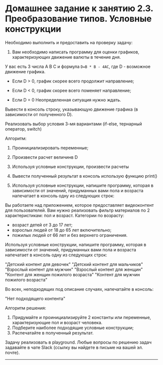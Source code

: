 # Домашнее задание к занятию 2.3. Преобразование типов. Условные конструкции

Необходимо выполнить и предоставить на проверку задачу:

1) Вам необходимо написать программу для оценки графиков, характеризующих движение валюты в течение дня. 

У вас есть 3 числа A B C и формула `D=B * B - 4AC`, где D - возможное движение графика. 

* Если D > 0, график скорее всего продолжит направление;

* Если D < 0, график скорее всего поменяет направление;

* Если D = 0 Неопределенная ситуация нужно ждать.

Вывести в консоль строку, указывающую движение графика (в зависимости от полученного D).

Реализовать выбор условия 3-мя вариантами (if-else, тернарный оператор, switch)

Алгоритм:
1) Проинициализировать переменные;
2) Произвести расчет величинв D
3) Используя условные конструкции, произвести расчеты
4) Вывести полученный результат в консоль использую функцию print()



2) Используя условные конструкции, напишите программу, которая в зависимости от значений, придуманных вами пола и возраста напечатает в консоль одну из следующих строк:

Вы работаете над приложением, которое предоставляет видеоконтент для пользователей.
Вам нужно реализовать фильтр материалов по 2 характеристикам: пол и возраст.
Категории по возрасту: 
* возраст детей от 3 до 17 лет; 
* взрослых людей от 18 до 65 лет включительно; 
* пожилых людей от 66 лет и без верхнего ограничения.


Используя условные конструкции, напишите программу, которая в зависимости от значений, придуманных вами пола и возраста напечатает в консоль одну из следующих строк:

"Детский контент для девочек"
"Детский контент для мальчиков"
"Взрослый контент для мужчин"
"Взрослый контент для женщин"
"Контент для женщин пожилого возраста"
"Контент для мужчин пожилого возраста"

Во всех, неподходящих под описание случаях, напечатайте в консоль:

"Нет подходящего контента"

Алгоритм решения:

1) Придумайте и проинициализируйте 2 константы или переменные, характеризующие пол и возраст человека.
2) Подберите наиболее подходящие условные конструкции; 
3) Распечатайте в полученный результат.

Задачу реализовать в playground.
Любые вопросы по решению задач задавайте в чате Slack (ссылку вы найдете в письме на вашей эл. почте).

---






